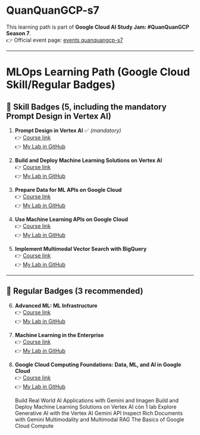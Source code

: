 # QuanQuanGCP-s7

This learning path is part of **Google Cloud AI Study Jam: #QuanQuanGCP Season 7**.  
👉 Official event page: [events quanquangcp-s7](https://rsvp.withgoogle.com/events/quanquangcp-s7)

---

# MLOps Learning Path (Google Cloud Skill/Regular Badges)

## 📌 Skill Badges (5, including the mandatory **Prompt Design in Vertex AI**)

1. **Prompt Design in Vertex AI** ✅ *(mandatory)*  
   👉 [Course link](https://www.cloudskillsboost.google/paths/118/course_templates/976)  
   👉 [My Lab in GitHub](https://github.com/dauvannam1804/quanquangcp-s7/tree/main/Prompt%20Design%20in%20Vertex%20AI)

2. **Build and Deploy Machine Learning Solutions on Vertex AI**  
   👉 [Course link](https://www.cloudskillsboost.google/course_templates/609)  
   👉 [My Lab in GitHub](https://github.com/your-username/your-repo-link/tree/main/ml-deploy-vertex-ai)

3. **Prepare Data for ML APIs on Google Cloud**  
   👉 [Course link](https://www.cloudskillsboost.google/course_templates/530)  
   👉 [My Lab in GitHub](https://github.com/your-username/your-repo-link/tree/main/prepare-data-ml-apis)

4. **Use Machine Learning APIs on Google Cloud**  
   👉 [Course link](https://www.cloudskillsboost.google/course_templates/524)  
   👉 [My Lab in GitHub](https://github.com/your-username/your-repo-link/tree/main/use-ml-apis)

5. **Implement Multimodal Vector Search with BigQuery**  
   👉 [Course link](https://www.cloudskillsboost.google/course_templates/1200)  
   👉 [My Lab in GitHub](https://github.com/your-username/your-repo-link/tree/main/multimodal-vector-search)

---

## 📌 Regular Badges (3 recommended)

6. **Advanced ML: ML Infrastructure**  
   👉 [Course link](https://www.cloudskillsboost.google/course_templates/1126)  
   👉 [My Lab in GitHub](https://github.com/your-username/your-repo-link/tree/main/advanced-ml-infra)

7. **Machine Learning in the Enterprise**  
   👉 [Course link](https://www.cloudskillsboost.google/course_templates/879)  
   👉 [My Lab in GitHub](https://github.com/your-username/your-repo-link/tree/main/ml-enterprise)

8. **Google Cloud Computing Foundations: Data, ML, and AI in Google Cloud**  
   👉 [Course link](https://www.cloudskillsboost.google/course_templates/1168)  
   👉 [My Lab in GitHub](https://github.com/your-username/your-repo-link/tree/main/foundations-data-ml-ai)


   Build Real World AI Applications with Gemini and Imagen
   Build and Deploy Machine Learning Solutions on Vertex AI còn 1 lab
   Explore Generative AI with the Vertex AI Gemini API
   Inspect Rich Documents with Gemini Multimodality and Multimodal RAG
   The Basics of Google Cloud Compute
   



